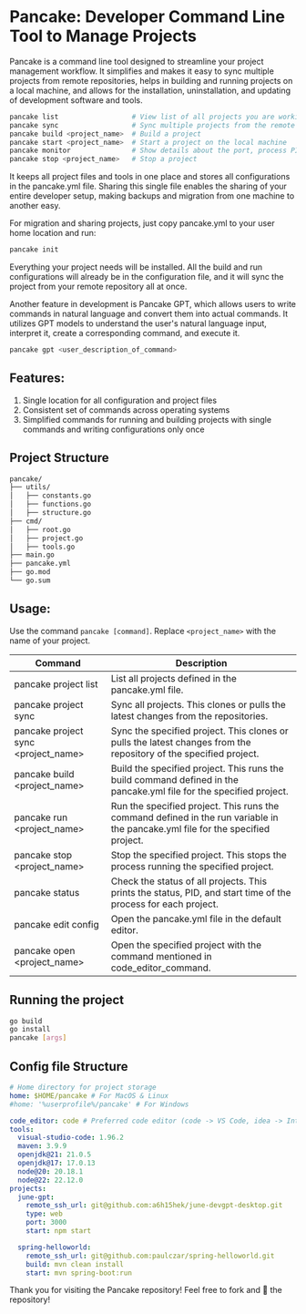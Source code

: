 # Pancake: Developer Command Line Tool to Manage Projects

Pancake is a command line tool designed to streamline your project management workflow. It simplifies and makes it easy to sync multiple projects from remote repositories, helps in building and running projects on a local machine, and allows for the installation, uninstallation, and updating of development software and tools. 

```bash
pancake list                  # View list of all projects you are working on
pancake sync                  # Sync multiple projects from the remote repository 
pancake build <project_name>  # Build a project
pancake start <project_name>  # Start a project on the local machine
pancake monitor               # Show details about the port, process PID, and uptime
pancake stop <project_name>   # Stop a project
```
It keeps all project files and tools in one place and stores all configurations in the pancake.yml file. Sharing this single file enables the sharing of your entire developer setup, making backups and migration from one machine to another easy.

For migration and sharing projects, just copy pancake.yml to your user home location and run:
```bash
pancake init
```
Everything your project needs will be installed. All the build and run configurations will already be in the configuration file, and it will sync the project from your remote repository all at once.


Another feature in development is Pancake GPT, which allows users to write commands in natural language and convert them into actual commands. It utilizes GPT models to understand the user's natural language input, interpret it, create a corresponding command, and execute it.

```bash
pancake gpt <user_description_of_command>
```

## Features:
1. Single location for all configuration and project files
2. Consistent set of commands across operating systems
3. Simplified commands for running and building projects with single commands and writing configurations only once

## Project Structure

```bash
pancake/
├── utils/
│   ├── constants.go
│   ├── functions.go
│   ├── structure.go
├── cmd/
│   ├── root.go
│   ├── project.go
│   ├── tools.go
├── main.go
├── pancake.yml
├── go.mod
└── go.sum

```

## Usage:
Use the command `pancake [command]`. Replace `<project_name>` with the name of your project.

| Command | Description |
| --- | --- |
| pancake project list | List all projects defined in the pancake.yml file. |
| pancake project sync | Sync all projects. This clones or pulls the latest changes from the repositories. |
| pancake project sync <project_name> | Sync the specified project. This clones or pulls the latest changes from the repository of the specified project. |
| pancake build <project_name> | Build the specified project. This runs the build command defined in the pancake.yml file for the specified project. |
| pancake run <project_name> | Run the specified project. This runs the command defined in the run variable in the pancake.yml file for the specified project. |
| pancake stop <project_name> | Stop the specified project. This stops the process running the specified project. |
| pancake status | Check the status of all projects. This prints the status, PID, and start time of the process for each project. |
| pancake edit config | Open the pancake.yml file in the default editor. |
| pancake open <project_name> | Open the specified project with the command mentioned in code_editor_command. |

## Running the project

```bash
go build
go install
pancake [args]
```

## Config file Structure
```yml
# Home directory for project storage
home: $HOME/pancake # For MacOS & Linux
#home: '%userprofile%/pancake' # For Windows

code_editor: code # Preferred code editor (code -> VS Code, idea -> IntelliJ IDE)
tools:
  visual-studio-code: 1.96.2
  maven: 3.9.9
  openjdk@21: 21.0.5
  openjdk@17: 17.0.13
  node@20: 20.18.1
  node@22: 22.12.0
projects:
  june-gpt: 
    remote_ssh_url: git@github.com:a6h15hek/june-devgpt-desktop.git
    type: web
    port: 3000
    start: npm start

  spring-helloworld:
    remote_ssh_url: git@github.com:paulczar/spring-helloworld.git
    build: mvn clean install
    start: mvn spring-boot:run

```

Thank you for visiting the Pancake repository! Feel free to fork and 🌟 the repository!


